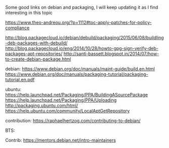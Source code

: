 Some good links on debian and packaging, I will keep updating it as I find interesting in this topic

https://www.theo-andreou.org/?p=1112#toc-apply-patches-for-policy-compliance

http://blog.packagecloud.io/debian/debuild/packaging/2015/06/08/buildling-deb-packages-with-debuild/
http://blog.packagecloud.io/eng/2014/10/28/howto-gpg-sign-verify-deb-packages-apt-repositories/
http://santi-bassett.blogspot.in/2014/07/how-to-create-debian-package.html

debian:
https://www.debian.org/doc/manuals/maint-guide/build.en.html
https://www.debian.org/doc/manuals/packaging-tutorial/packaging-tutorial.en.pdf


ubuntu:
https://help.launchpad.net/Packaging/PPA/BuildingASourcePackage
https://help.launchpad.net/Packaging/PPA/Uploading
http://packaging.ubuntu.com/html/
https://help.ubuntu.com/community/LocalAptGetRepository

contribution:
https://raphaelhertzog.com/contributing-to-debian/


BTS:


Contrib:
https://mentors.debian.net/intro-maintainers 

